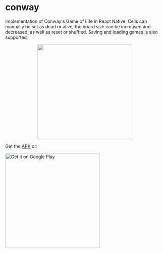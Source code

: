 # conway

Implementation of Conway's Game of Life in React Native. Cells can manually be set as dead or alive, the board size can be increased and decreased, as well as reset or shuffled. Saving and loading games is also supported.

<p align="center">
<img src="conway.gif" width="300"/>
</p>

Get the [APK](https://github.com/POWRFULCOW89/conway/releases/download/v1.0.0/Conway.apk) or:

<a href='https://play.google.com/store/apps/details?id=com.conway&pcampaignid=pcampaignidMKT-Other-global-all-co-prtnr-py-PartBadge-Mar2515-1'><img width="300" alt='Get it on Google Play' src='https://play.google.com/intl/en_us/badges/static/images/badges/en_badge_web_generic.png'/></a>
